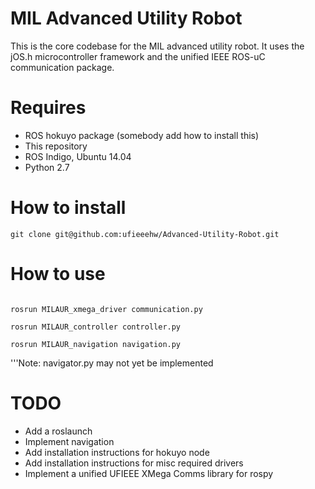 MIL Advanced Utility Robot
========================

This is the core codebase for the MIL advanced utility robot. It uses the jOS.h microcontroller framework and the unified IEEE ROS-uC communication package. 

# Requires
* ROS hokuyo package (somebody add how to install this)
* This repository
* ROS Indigo, Ubuntu 14.04
* Python 2.7

# How to install
```git clone git@github.com:ufieeehw/Advanced-Utility-Robot.git```

# How to use

```rosrun hokuyo_node hokuyo_node

rosrun MILAUR_xmega_driver communication.py

rosrun MILAUR_controller controller.py

rosrun MILAUR_navigation navigation.py
```

'''Note: navigator.py may not yet be implemented

# TODO
* Add a roslaunch
* Implement navigation
* Add installation instructions for hokuyo node
* Add installation instructions for misc required drivers
* Implement a unified UFIEEE XMega Comms library for rospy
